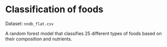 # Classification of foods
Dataset: `nndb_flat.csv`

A random forest model that classifies 25 different types of foods based on their composition and nutrients.
